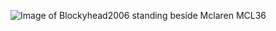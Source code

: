 ![Image of Blockyhead2006 standing beside Mclaren MCL36](![IMG_3968](https://user-images.githubusercontent.com/99671141/153925090-08940970-e72d-4070-8970-e4f5fd963910.PNG))
